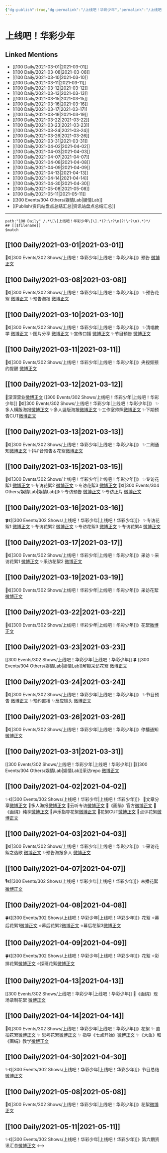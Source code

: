 ```yaml
---
{"dg-publish":true,"dg-permalink":"/上线吧！华彩少年","permalink":"/上线吧！华彩少年/","created":"2023-04-09T14:44:08.706+08:00","updated":"2023-04-10T16:35:13.573+08:00"}
---
```


# 上线吧！华彩少年

## Linked Mentions
- [[100 Daily/2021-03-01\|2021-03-01]]
- [[100 Daily/2021-03-08\|2021-03-08]]
- [[100 Daily/2021-03-10\|2021-03-10]]
- [[100 Daily/2021-03-11\|2021-03-11]]
- [[100 Daily/2021-03-12\|2021-03-12]]
- [[100 Daily/2021-03-13\|2021-03-13]]
- [[100 Daily/2021-03-15\|2021-03-15]]
- [[100 Daily/2021-03-16\|2021-03-16]]
- [[100 Daily/2021-03-17\|2021-03-17]]
- [[100 Daily/2021-03-19\|2021-03-19]]
- [[100 Daily/2021-03-22\|2021-03-22]]
- [[100 Daily/2021-03-23\|2021-03-23]]
- [[100 Daily/2021-03-24\|2021-03-24]]
- [[100 Daily/2021-03-26\|2021-03-26]]
- [[100 Daily/2021-03-31\|2021-03-31]]
- [[100 Daily/2021-04-02\|2021-04-02]]
- [[100 Daily/2021-04-03\|2021-04-03]]
- [[100 Daily/2021-04-07\|2021-04-07]]
- [[100 Daily/2021-04-08\|2021-04-08]]
- [[100 Daily/2021-04-09\|2021-04-09]]
- [[100 Daily/2021-04-13\|2021-04-13]]
- [[100 Daily/2021-04-14\|2021-04-14]]
- [[100 Daily/2021-04-30\|2021-04-30]]
- [[100 Daily/2021-05-08\|2021-05-08]]
- [[100 Daily/2021-05-11\|2021-05-11]]
- [[300 Events/304 Others/娱情Lab\|娱情Lab]]
- [[Publish/资讯站盘点总结汇总\|资讯站盘点总结汇总]]


---

```expander
path:"100 Daily" /.*\[\[上线吧！华彩少年\]\].*(?:\r?\n(?!\r?\n).*)*/
## [[$filename]]
$match
```
## [[100 Daily/2021-03-01\|2021-03-01]]
🌟《[[300 Events/302 Shows/上线吧！华彩少年\|上线吧！华彩少年]]》预告 [微博正文](https://m.weibo.cn/6466290670/4610065540058445)

## [[100 Daily/2021-03-08\|2021-03-08]]
🌟《[[300 Events/302 Shows/上线吧！华彩少年\|上线吧！华彩少年]]》
✨预告花絮 [微博正文](https://weibo.com/detail/4612423715392252)
✨预告海报 [微博正文](https://weibo.com/detail/4612423841745713)

## [[100 Daily/2021-03-10\|2021-03-10]]
🌟《[[300 Events/302 Shows/上线吧！华彩少年\|上线吧！华彩少年]]》
✨清唱教学 [微博正文](https://m.weibo.cn/6466290670/4613176795334742)
✨图片分享 [微博正文](https://m.weibo.cn/6466290670/4613177834215155)
✨宣传口播 [微博正文](https://m.weibo.cn/6466290670/4613264178156007)
✨节目预告 [微博正文](https://m.weibo.cn/6466290670/4613322655930028)
## [[100 Daily/2021-03-11\|2021-03-11]]
🌟《[[300 Events/302 Shows/上线吧！华彩少年\|上线吧！华彩少年]]》央视频预约提醒 [微博正文](https://m.weibo.cn/6466290670/4613682203461929)

## [[100 Daily/2021-03-12\|2021-03-12]]
🌟深深营业[微博正文](https://m.weibo.cn/6466290670/4614010450219268) [[300 Events/302 Shows/上线吧！华彩少年\|上线吧！华彩少年]]
🌟《[[300 Events/302 Shows/上线吧！华彩少年\|上线吧！华彩少年]]》
✨多人横版海报[微博正文](https://m.weibo.cn/6466290670/4613875904811046)
✨多人竖版海报[微博正文](https://m.weibo.cn/6466290670/4613882491178100)
✨工作室帅照[微博正文](https://m.weibo.cn/6466290670/4614039444919110)
✨下期预告CUT[微博正文](https://m.weibo.cn/6466290670/4614068377751480)
## [[100 Daily/2021-03-13\|2021-03-13]]
🏃《[[300 Events/302 Shows/上线吧！华彩少年\|上线吧！华彩少年]]》
✨二刷通知[微博正文](https://m.weibo.cn/6466290670/4614237974431438)
✨抖♪音预告＆花絮[微博正文](https://m.weibo.cn/6466290670/4614285291161813)
## [[100 Daily/2021-03-15\|2021-03-15]]
🌟《[[300 Events/302 Shows/上线吧！华彩少年\|上线吧！华彩少年]]》
✨专访花絮1 [微博正文](https://m.weibo.cn/6466290670/4615071626170324)
✨专访花絮2 [微博正文](https://m.weibo.cn/6466290670/4615089594567153)
✨专访花絮3 [微博正文](https://m.weibo.cn/6466290670/4615090282959609)
🌟《[[300 Events/304 Others/娱情Lab\|娱情Lab]]》
✨专访预告 [微博正文](https://m.weibo.cn/6466290670/4614989795820673)
✨专访正片 [微博正文](https://m.weibo.cn/6466290670/4615027427118764)

## [[100 Daily/2021-03-16\|2021-03-16]]
🍀《[[300 Events/302 Shows/上线吧！华彩少年\|上线吧！华彩少年]]》
✨专访花絮1 [微博正文](https://weibo.com/6466290670/K6rOWA54V)
✨专访花絮2 [微博正文](https://weibo.com/6466290670/K6rPNx0oB)
✨专访花絮3 [微博正文](https://weibo.com/6466290670/K6sVF1HIs)
✨专访花絮4 [微博正文](https://weibo.com/6466290670/K6tQvFnCL)
## [[100 Daily/2021-03-17\|2021-03-17]]
🌟《[[300 Events/302 Shows/上线吧！华彩少年\|上线吧！华彩少年]]》采访
✨采访花絮1 [微博正文](https://m.weibo.cn/6466290670/4615755574019769)
✨采访花絮2 [微博正文](https://m.weibo.cn/6466290670/4615806568105927)

## [[100 Daily/2021-03-19\|2021-03-19]]
🌟《[[300 Events/302 Shows/上线吧！华彩少年\|上线吧！华彩少年]]》采访花絮[微博正文](https://m.weibo.cn/6466290670/4616516974674352)

## [[100 Daily/2021-03-22\|2021-03-22]]
🌟《[[300 Events/302 Shows/上线吧！华彩少年\|上线吧！华彩少年]]》花絮[微博正文](https://m.weibo.cn/6466290670/4617587164712044)
## [[100 Daily/2021-03-23\|2021-03-23]]
[[300 Events/302 Shows/上线吧！华彩少年\|上线吧！华彩少年]]
🍀 [[300 Events/304 Others/娱情Lab\|娱情Lab]]解锁采访花絮 [微博正文](https://weibo.com/6466290670/K7y16E9mG)
## [[100 Daily/2021-03-24\|2021-03-24]]
🌟《[[300 Events/302 Shows/上线吧！华彩少年\|上线吧！华彩少年]]》
✨节目预告 [微博正文](https://m.weibo.cn/6466290670/4618231887172986)
✨预约直播 [](https://m.weibo.cn/6466290670/4618290179345913)
✨反应镜头 [微博正文](https://m.weibo.cn/6466290670/4618358181596311)
## [[100 Daily/2021-03-26\|2021-03-26]]
🍧《[[300 Events/302 Shows/上线吧！华彩少年\|上线吧！华彩少年]]》停播通知[微博正文](https://m.weibo.cn/6466290670/4618928489496643)

## [[100 Daily/2021-03-31\|2021-03-31]]
[[300 Events/302 Shows/上线吧！华彩少年\|上线吧！华彩少年]]
🌟[[300 Events/304 Others/娱情Lab\|娱情Lab]]采访repo [微博正文](https://m.weibo.cn/6466290670/4620874680109315)
## [[100 Daily/2021-04-02\|2021-04-02]]
✨《[[300 Events/302 Shows/上线吧！华彩少年\|上线吧！华彩少年]]》
🌱文章分享[微博正文](https://m.weibo.cn/6466290670/4621465263277723)
🌱多人海报[微博正文](https://m.weibo.cn/6466290670/4621495597533276)
🌱云听专访[微博正文](https://m.weibo.cn/6466290670/4621587825821511)
🌱《画绢》官方[微博正文](https://m.weibo.cn/6466290670/4621644570561428)
🌱《画绢》纯享[微博正文](https://m.weibo.cn/6466290670/4621646772573269)
🌱声乐指导花絮[微博正文](https://m.weibo.cn/6466290670/4621649468458034)
🌱花絮CUT[微博正文](https://m.weibo.cn/6466290670/4621655462118411)
🌱点评花絮[微博正文](https://m.weibo.cn/6466290670/4621657891146625)
## [[100 Daily/2021-04-03\|2021-04-03]]
🌟《[[300 Events/302 Shows/上线吧！华彩少年\|上线吧！华彩少年]]》
✨采访花絮之选歌 [微博正文](https://m.weibo.cn/6466290670/4621836166628592)
✨预告海报多人 [微博正文](https://m.weibo.cn/6466290670/4621847599778972)
## [[100 Daily/2021-04-07\|2021-04-07]]
🎙️《[[300 Events/302 Shows/上线吧！华彩少年\|上线吧！华彩少年]]》未播花絮[微博正文](https://m.weibo.cn/6466290670/4623324750285990)
## [[100 Daily/2021-04-08\|2021-04-08]]
🍀《[[300 Events/302 Shows/上线吧！华彩少年\|上线吧！华彩少年]]》花絮
⭐幕后花絮1[微博正文](https://m.weibo.cn/6466290670/4623856772318823)
⭐幕后花絮2[微博正文](https://m.weibo.cn/6466290670/4623856704164256)
⭐幕后花絮3[微博正文](https://m.weibo.cn/6466290670/4623856797487409)
## [[100 Daily/2021-04-09\|2021-04-09]]
🍀《[[300 Events/302 Shows/上线吧！华彩少年\|上线吧！华彩少年]]》花絮
⭐彩排花絮[微博正文](https://m.weibo.cn/6466290670/4624013013290202)
⭐探班花絮[微博正文](https://m.weibo.cn/6466290670/4624185240323326)
## [[100 Daily/2021-04-13\|2021-04-13]]
[[300 Events/302 Shows/上线吧！华彩少年\|上线吧！华彩少年]]
🌟《画绢》现场录制花絮 [微博正文](https://weibo.com/6466290670/KaJWE2EMH)
## [[100 Daily/2021-04-14\|2021-04-14]]
🌟《[[300 Events/302 Shows/上线吧！华彩少年\|上线吧！华彩少年]]》花絮
✨ 直拍花絮[微博正文](https://m.weibo.cn/6466290670/4626008768513400)
✨ 思考花絮[微博正文](https://m.weibo.cn/6466290670/4625961758754327)
✨ 指导《七点开始》[微博正文](https://m.weibo.cn/6466290670/4625970113284416)
✨《大鱼》和《画绢》教学[微博正文](https://m.weibo.cn/6466290670/4626027949592126)
## [[100 Daily/2021-04-30\|2021-04-30]]
✨《[[300 Events/302 Shows/上线吧！华彩少年\|上线吧！华彩少年]]》节目总结[微博正文](https://m.weibo.cn/6466290670/4631691462708584)

## [[100 Daily/2021-05-08\|2021-05-08]]
🌺《[[300 Events/302 Shows/上线吧！华彩少年\|上线吧！华彩少年]]》花絮[微博正文](https://m.weibo.cn/6466290670/4634637781435061)
## [[100 Daily/2021-05-11\|2021-05-11]]
✨《[[300 Events/302 Shows/上线吧！华彩少年\|上线吧！华彩少年]]》第六期资讯汇总[微博正文](https://m.weibo.cn/6466290670/4635814653333853)
<-->